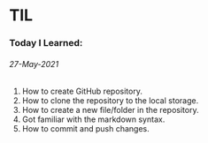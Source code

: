 # TIL
### Today I Learned:
###### 27-May-2021
1. How to create GitHub repository. <br>
1. How to clone the repository to the local storage. <br>
1. How to create a new file/folder in the repository. <br>
1. Got familiar with the markdown syntax. <br>
1. How to commit and push changes. 
